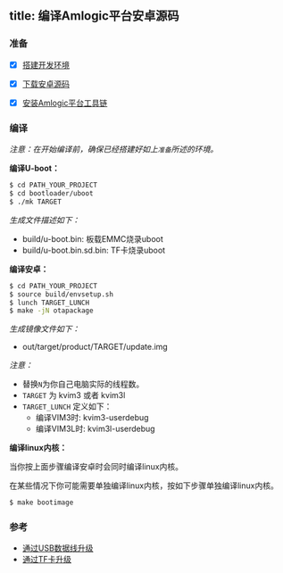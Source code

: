 title: 编译Amlogic平台安卓源码
---


### 准备
- [x] [搭建开发环境](http://source.android.com/source/initializing.html)
- [x] [下载安卓源码](/zh-cn/vim3/DownloadAndroidSourceCode.html)
- [x] [安装Amlogic平台工具链](/zh-cn/vim3/InstallToolchains.html)


### 编译
*注意：在开始编译前，确保已经搭建好如上`准备`所述的环境。*

**编译U-boot：**
```sh
$ cd PATH_YOUR_PROJECT
$ cd bootloader/uboot
$ ./mk TARGET
```
*生成文件描述如下：*

* build/u-boot.bin: 板载EMMC烧录uboot
* build/u-boot.bin.sd.bin: TF卡烧录uboot


**编译安卓：**
```sh
$ cd PATH_YOUR_PROJECT
$ source build/envsetup.sh
$ lunch TARGET_LUNCH
$ make -jN otapackage
```

*生成镜像文件如下：*

* out/target/product/TARGET/update.img

*注意：*

* 替换`N`为你自己电脑实际的线程数。
* `TARGET` 为 kvim3 或者 kvim3l
* `TARGET_LUNCH` 定义如下：
  * 编译VIM3时: kvim3-userdebug
  * 编译VIM3L时: kvim3l-userdebug


**编译linux内核：**

当你按上面步骤编译安卓时会同时编译linux内核。

在某些情况下你可能需要单独编译linux内核，按如下步骤单独编译linux内核。
```sh
$ make bootimage
```

### 参考
* [通过USB数据线升级](/zh-cn/vim3/UpgradeViaUSBCable.html)
* [通过TF卡升级](/zh-cn/vim3/UpgradeViaTFBurningCard.html)
